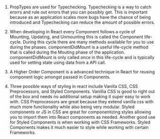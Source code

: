 1. PropTypes are used for Typechecking. Typechecking is a way to catch erorrs and rule out errors that you can possibly get. This is important because as
an application scales more bugs have the chance of being introduced and Typechecking can reduce the amount of possible errors.

2. When developing in React every Component follows a cycle of Mounting, Updating, and Unmounting this is called the Component life-cycle. During this cycle there are many methods available for you to use during the phases. componentDidMount is a useful life-cycle method that is called during the Mouting phase of the application. componentDidMount is only called once in this life-cycle and is typically used for setting state using data from a API call.

3. A Higher Order Component is a advanced technique in React for reusing component logic amongst passed in Components.

4. Three possible ways of styling in react include Vanilla CSS, CSS Preprocessors, and Styled Components. Vanillia CSS is good to right out of the box and needs no additional setup making it super easy to work with. CSS Preprocessors are great because they extend vanilla css with much more functionality while also being very modular. Styled components or JS in CSS are great for componentizing styles allowing you to import them into React components as needed. Another good use for Styled Components is when working with CSS Frameworks. Styled Components makes it much easier to style while working with certain Frameworks.
